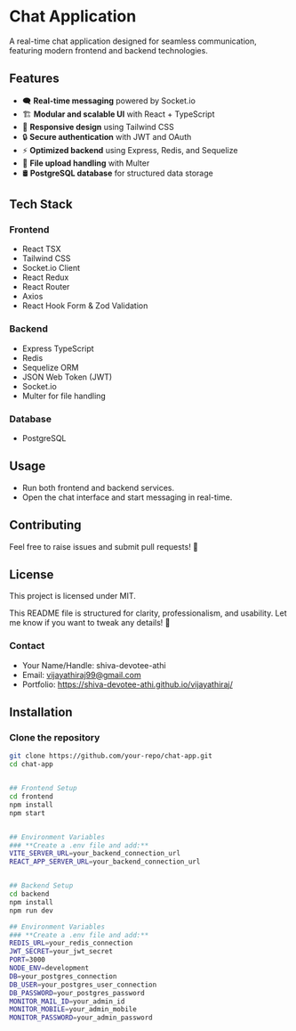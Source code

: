 # Chat Application

A real-time chat application designed for seamless communication, featuring modern frontend and backend technologies.

## Features
- 🗨️ **Real-time messaging** powered by Socket.io
- 🏗️ **Modular and scalable UI** with React + TypeScript
- 🎨 **Responsive design** using Tailwind CSS
- 🔒 **Secure authentication** with JWT and OAuth
- ⚡ **Optimized backend** using Express, Redis, and Sequelize
- 📂 **File upload handling** with Multer
- 🛢️ **PostgreSQL database** for structured data storage

## Tech Stack

### **Frontend**
- React TSX
- Tailwind CSS
- Socket.io Client
- React Redux
- React Router
- Axios
- React Hook Form & Zod Validation

### **Backend**
- Express TypeScript
- Redis
- Sequelize ORM
- JSON Web Token (JWT)
- Socket.io
- Multer for file handling

### **Database**
- PostgreSQL

## Usage
- Run both frontend and backend services.
- Open the chat interface and start messaging in real-time.

## Contributing
Feel free to raise issues and submit pull requests! 🚀

## License
This project is licensed under MIT.

This README file is structured for clarity, professionalism, and usability. Let me know if you want to tweak any details! 🚀

### **Contact**
- Your Name/Handle: shiva-devotee-athi
- Email: vijayathiraj99@gmail.com
- Portfolio: https://shiva-devotee-athi.github.io/vijayathiraj/

## Installation

### **Clone the repository**
```sh
git clone https://github.com/your-repo/chat-app.git
cd chat-app


## Frontend Setup
cd frontend
npm install
npm start


## Environment Variables
### **Create a .env file and add:**
VITE_SERVER_URL=your_backend_connection_url
REACT_APP_SERVER_URL=your_backend_connection_url


## Backend Setup
cd backend
npm install
npm run dev

## Environment Variables
### **Create a .env file and add:**
REDIS_URL=your_redis_connection
JWT_SECRET=your_jwt_secret
PORT=3000
NODE_ENV=development 
DB=your_postgres_connection
DB_USER=your_postgres_user_connection
DB_PASSWORD=your_postgres_password
MONITOR_MAIL_ID=your_admin_id
MONITOR_MOBILE=your_admin_mobile
MONITOR_PASSWORD=your_admin_password

